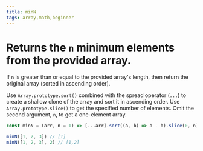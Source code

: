 ```yaml
---
title: minN
tags: array,math,beginner
---
```


# Returns the `n` minimum elements from the provided array.

If `n` is greater than or equal to the provided array's length, then return the original array (sorted in ascending order).

Use `Array.prototype.sort()` combined with the spread operator (`...`) to create a shallow clone of the array and sort it in ascending order.
Use `Array.prototype.slice()` to get the specified number of elements.
Omit the second argument, `n`, to get a one-element array.

```js
const minN = (arr, n = 1) => [...arr].sort((a, b) => a - b).slice(0, n)
```

```js
minN([1, 2, 3]) // [1]
minN([1, 2, 3], 2) // [1,2]
```
